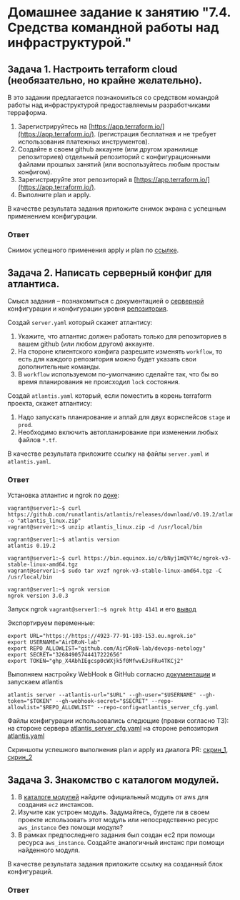 # Домашнее задание к занятию "7.4. Средства командной работы над инфраструктурой."

## Задача 1. Настроить terraform cloud (необязательно, но крайне желательно).

В это задании предлагается познакомиться со средством командой работы над инфраструктурой предоставляемым
разработчиками терраформа. 

1. Зарегистрируйтесь на [https://app.terraform.io/](https://app.terraform.io/).
(регистрация бесплатная и не требует использования платежных инструментов).
2. Создайте в своем github аккаунте (или другом хранилище репозиториев) отдельный репозиторий с
 конфигурационными файлами прошлых занятий (или воспользуйтесь любым простым конфигом).
3. Зарегистрируйте этот репозиторий в [https://app.terraform.io/](https://app.terraform.io/).
4. Выполните plan и apply. 

В качестве результата задания приложите снимок экрана с успешным применением конфигурации.

### Ответ
Снимок успешного применения apply и plan по [ссылке](https://github.com/AirDRoN-lab/devops-netology/blob/main/homeworks/07-terraform-04-teamwork/Screen_TerraCloud_Success.JPG).

## Задача 2. Написать серверный конфиг для атлантиса. 

Смысл задания – познакомиться с документацией 
о [серверной](https://www.runatlantis.io/docs/server-side-repo-config.html) конфигурации и конфигурации уровня 
 [репозитория](https://www.runatlantis.io/docs/repo-level-atlantis-yaml.html).

Создай `server.yaml` который скажет атлантису:
1. Укажите, что атлантис должен работать только для репозиториев в вашем github (или любом другом) аккаунте.
2. На стороне клиентского конфига разрешите изменять `workflow`, то есть для каждого репозитория можно 
будет указать свои дополнительные команды. 
3. В `workflow` используемом по-умолчанию сделайте так, что бы во время планирования не происходил `lock` состояния.

Создай `atlantis.yaml` который, если поместить в корень terraform проекта, скажет атлантису:
1. Надо запускать планирование и аплай для двух воркспейсов `stage` и `prod`.
2. Необходимо включить автопланирование при изменении любых файлов `*.tf`.

В качестве результата приложите ссылку на файлы `server.yaml` и `atlantis.yaml`.
### Ответ

Установка атлантис и ngrok по [доке](https://www.runatlantis.io/guide/testing-locally.html#download-atlantis):
```
vagrant@server1:~$ curl https://github.com/runatlantis/atlantis/releases/download/v0.19.2/atlantis_linux_amd64.zip -o "atlantis_linux.zip"
vagrant@server1:~$ unzip atlantis_linux.zip -d /usr/local/bin

vagrant@server1:~$ atlantis version
atlantis 0.19.2

vagrant@server1:~$ curl https://bin.equinox.io/c/bNyj1mQVY4c/ngrok-v3-stable-linux-amd64.tgz
vagrant@server1:~$ sudo tar xvzf ngrok-v3-stable-linux-amd64.tgz -C /usr/local/bin

vagrant@server1:~$ ngrok version
ngrok version 3.0.3
```

Запуск ngrok ```vagrant@server1:~$ ngrok http 4141``` и его [вывод](https://github.com/AirDRoN-lab/devops-netology/blob/main/homeworks/07-terraform-04-teamwork/Screen_Atlantis_3_ngrok.JPG)

Экспортируем переменные:
```
export URL="https://https://4923-77-91-103-153.eu.ngrok.io"
export USERNAME="AirDRoN-lab"
export REPO_ALLOWLIST="github.com/AirDRoN-lab/devops-netology"
export SECRET="32684905744417222656"
export TOKEN="ghp_X4AbhIEgcsp0cWXjk5f0MfwvEJsFRu4TKCj2"
```

Выполняем настройку WebHook в GitHub согласно [документации](https://www.runatlantis.io/guide/testing-locally.html#download-atlantis) и запускаем atlantis
```
atlantis server --atlantis-url="$URL" --gh-user="$USERNAME" --gh-token="$TOKEN" --gh-webhook-secret="$SECRET" --repo-allowlist="$REPO_ALLOWLIST" --repo-config=atlantis_server_cfg.yaml
```

Файлы конфигурации использовались следющие (правки согласно ТЗ):
на стороне сервера [atlantis_server_cfg.yaml](https://github.com/AirDRoN-lab/devops-netology/blob/main/homeworks/07-terraform-04-teamwork/atlantis_server_cfg.yaml)
на стороне репозитория [atlantis.yaml](https://github.com/AirDRoN-lab/devops-netology/blob/main/homeworks/07-terraform-04-teamwork/atlantis.yaml)

Скриншоты успешного выполнения plan и apply из диалога PR:
[cкрин_1](https://github.com/AirDRoN-lab/devops-netology/blob/main/homeworks/07-terraform-04-teamwork/Screen_Atlantis_1.JPG), 
[cкрин_2](https://github.com/AirDRoN-lab/devops-netology/blob/main/homeworks/07-terraform-04-teamwork/Screen_Atlantis_2.JPG)

## Задача 3. Знакомство с каталогом модулей. 

1. В [каталоге модулей](https://registry.terraform.io/browse/modules) найдите официальный модуль от aws для создания
`ec2` инстансов. 
2. Изучите как устроен модуль. Задумайтесь, будете ли в своем проекте использовать этот модуль или непосредственно 
ресурс `aws_instance` без помощи модуля?
3. В рамках предпоследнего задания был создан ec2 при помощи ресурса `aws_instance`. 
Создайте аналогичный инстанс при помощи найденного модуля.   

В качестве результата задания приложите ссылку на созданный блок конфигураций. 
### Ответ
